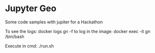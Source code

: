 # Jupyter Geo
Some code samples with jupiter for a Hackathon

To see the logs: docker logs gn -f to log in the image: docker exec -it gn /bin/bash

Execute in cmd: ./run.sh